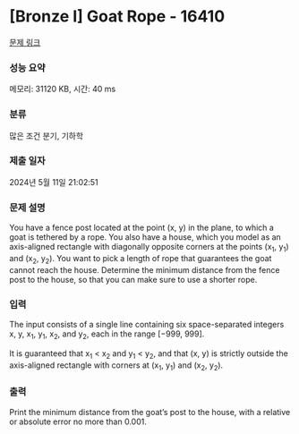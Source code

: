 # [Bronze I] Goat Rope - 16410 

[문제 링크](https://www.acmicpc.net/problem/16410) 

### 성능 요약

메모리: 31120 KB, 시간: 40 ms

### 분류

많은 조건 분기, 기하학

### 제출 일자

2024년 5월 11일 21:02:51

### 문제 설명

<p>You have a fence post located at the point (x, y) in the plane, to which a goat is tethered by a rope. You also have a house, which you model as an axis-aligned rectangle with diagonally opposite corners at the points (x<sub>1</sub>, y<sub>1</sub>) and (x<sub>2</sub>, y<sub>2</sub>). You want to pick a length of rope that guarantees the goat cannot reach the house. Determine the minimum distance from the fence post to the house, so that you can make sure to use a shorter rope.</p>

### 입력 

 <p>The input consists of a single line containing six space-separated integers x, y, x<sub>1</sub>, y<sub>1</sub>, x<sub>2</sub>, and y<sub>2</sub>, each in the range [−999, 999].</p>

<p>It is guaranteed that x<sub>1</sub> < x<sub>2</sub> and y<sub>1</sub> < y<sub>2</sub>, and that (x, y) is strictly outside the axis-aligned rectangle with corners at (x<sub>1</sub>, y<sub>1</sub>) and (x<sub>2</sub>, y<sub>2</sub>).</p>

### 출력 

 <p>Print the minimum distance from the goat’s post to the house, with a relative or absolute error no more than 0.001.</p>

